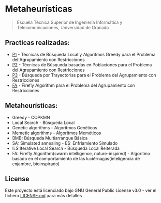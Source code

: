 # Metaheurísticas
> Escuela Técnica Superior de Ingeniería Informática y Telecomunicaciones, Universidad de Granada

## Practicas realizadas:

- [P1](https://github.com/roronoasins/mh-ugr/blob/main/doc/memoria-p1.pdf) - Técnicas de Búsqueda Local y Algoritmos Greedy para el Problema del Agrupamiento con Restricciones
- [P2](https://github.com/roronoasins/mh-ugr/blob/main/doc/memoria-p2.pdf) - Técnicas de Búsqueda basadas en Poblaciones para el Problema del Agrupamiento con Restricciones
- [P3](https://github.com/roronoasins/mh-ugr/blob/main/doc/memoria-p3.pdf) - Búsqueda por Trayectorias para el Problema del Agrupamiento con Restricciones
- [FA](https://github.com/roronoasins/mh-ugr/blob/main/doc/memoria-fa.pdf) - Firefly Algorithm para el Problema del Agrupamiento con Restricciones

## Metaheurísticas:
- Greedy - COPKMN
- Local Search - Búsqueda Local
- Genetic algorithms - Algorítmos Genéticos
- Memetic algorithms - Algoritmos Meméticos
- BMB: Búsqueda Multiarranque Básica
- SA: Simulated annealing - ES: Enfriamiento Simulado
- ILS:Iterative Local Search - Búsqueda Local Reiterada
- FA: Firefly Algorithm(swarm intelligence, nature-inspired) - Algoritmo basado en el comportamiento de las luciérnagas(inteligencia de enjambre, bioinspirado)

## License
Este proyecto está licenciado bajo GNU General Public License v3.0 - ver el fichero [LICENSE.md](LICENSE.md) para más detalles
